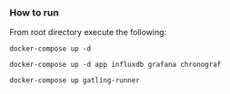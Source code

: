 
### How to run
From root directory execute the following:

```
docker-compose up -d
```

```
docker-compose up -d app influxdb grafana chronograf
```

```
docker-compose up gatling-runner
```